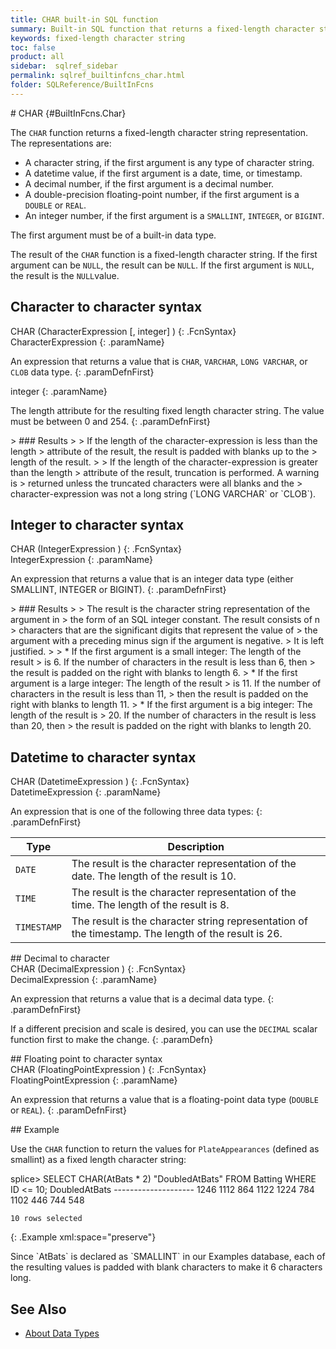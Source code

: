 ```yaml
---
title: CHAR built-in SQL function
summary: Built-in SQL function that returns a fixed-length character string representation.
keywords: fixed-length character string
toc: false
product: all
sidebar:  sqlref_sidebar
permalink: sqlref_builtinfcns_char.html
folder: SQLReference/BuiltInFcns
---
```

<section>
<div class="TopicContent" data-swiftype-index="true" markdown="1">
# CHAR   {#BuiltInFcns.Char}

The `CHAR` function returns a fixed-length character string
representation. The representations are:

* A character string, if the first argument is any type of character
  string.
* A datetime value, if the first argument is a date, time, or timestamp.
* A decimal number, if the first argument is a decimal number.
* A double-precision floating-point number, if the first argument is a
  `DOUBLE` or `REAL`.
* An integer number, if the first argument is a `SMALLINT`, `INTEGER`,
  or `BIGINT`.

The first argument must be of a built-in data type.

The result of the `CHAR` function is a fixed-length character string. If
the first argument can be `NULL`, the result can be `NULL`. If the first
argument is `NULL`, the result is the `NULL`value.

## Character to character syntax

<div class="fcnWrapperWide" markdown="1">
    CHAR (CharacterExpression [, integer] ) 
{: .FcnSyntax}

</div>
<div class="paramList" markdown="1">
CharacterExpression
{: .paramName}

An expression that returns a value that is `CHAR`, `VARCHAR`, `LONG
VARCHAR`, or `CLOB` data type.
{: .paramDefnFirst}

integer
{: .paramName}

The length attribute for the resulting fixed length character string.
The value must be between 0 and 254.
{: .paramDefnFirst}

</div>
> ### Results
> 
> If the length of the character-expression is less than the length
> attribute of the result, the result is padded with blanks up to the
> length of the result.
> 
> If the length of the character-expression is greater than the length
> attribute of the result, truncation is performed. A warning is
> returned unless the truncated characters were all blanks and the
> character-expression was not a long string (`LONG VARCHAR` or `CLOB`).

## Integer to character syntax

<div class="fcnWrapperWide" markdown="1">
    CHAR (IntegerExpression ) 
{: .FcnSyntax}

</div>
<div class="paramList" markdown="1">
IntegerExpression
{: .paramName}

An expression that returns a value that is an integer data type (either
SMALLINT, INTEGER or BIGINT).
{: .paramDefnFirst}

</div>
> ### Results
> 
> The result is the character string representation of the argument in
> the form of an SQL integer constant. The result consists of n
> characters that are the significant digits that represent the value of
> the argument with a preceding minus sign if the argument is negative.
> It is left justified.
> 
> * If the first argument is a small integer: The length of the result
>   is 6. If the number of characters in the result is less than 6, then
>   the result is padded on the right with blanks to length 6.
> * If the first argument is a large integer: The length of the result
>   is 11. If the number of characters in the result is less than 11,
>   then the result is padded on the right with blanks to length 11.
> * If the first argument is a big integer: The length of the result is
>   20. If the number of characters in the result is less than 20, then
>   the result is padded on the right with blanks to length 20.

## Datetime to character syntax

<div class="fcnWrapperWide" markdown="1">
    CHAR (DatetimeExpression ) 
{: .FcnSyntax}

</div>
<div class="paramList" markdown="1">
DatetimeExpression
{: .paramName}

An expression that is one of the following three data types:
{: .paramDefnFirst}

<table summary="DateTime expression types">
                    <col />
                    <col />
                    <thead>
                        <tr>
                            <th>Type</th>
                            <th>Description</th>
                        </tr>
                    </thead>
                    <tbody>
                        <tr>
                            <td><code>DATE</code></td>
                            <td>The result is the character representation of the date. The length of the result is 10.</td>
                        </tr>
                        <tr>
                            <td><code>TIME</code></td>
                            <td>The result is the character representation of the time. The	length of the result is 8.</td>
                        </tr>
                        <tr>
                            <td><code>TIMESTAMP</code></td>
                            <td>The result is the character string representation of
					the timestamp. The length of the result is 26.</td>
                        </tr>
                    </tbody>
                </table>
</div>
## Decimal to character

<div class="fcnWrapperWide" markdown="1">
    CHAR (DecimalExpression ) 
{: .FcnSyntax}

</div>
<div class="paramList" markdown="1">
DecimalExpression
{: .paramName}

An expression that returns a value that is a decimal data type.
{: .paramDefnFirst}

If a different precision and scale is desired, you can use the `DECIMAL`
scalar function first to make the change.
{: .paramDefn}

</div>
## Floating point to character syntax

<div class="fcnWrapperWide" markdown="1">
    CHAR (FloatingPointExpression ) 
{: .FcnSyntax}

</div>
<div class="paramList" markdown="1">
FloatingPointExpression
{: .paramName}

An expression that returns a value that is a floating-point data type
(`DOUBLE` or `REAL`).
{: .paramDefnFirst}

</div>
## Example

Use the `CHAR` function to return the values for `PlateAppearances`
(defined as smallint) as a fixed length character string:

<div class="preWrapper" markdown="1">
    splice> SELECT CHAR(AtBats * 2) "DoubledAtBats"
      FROM Batting WHERE ID <= 10;
    DoubledAtBats
    --------------------
    1246
    1112
    864
    1122
    1224
    784
    1102
    446
    744
    548
    
    10 rows selected
{: .Example xml:space="preserve"}

</div>
Since `AtBats` is declared as `SMALLINT` in our Examples database, each
of the resulting values is padded with blank characters to make it 6
characters long.

## See Also

* [About Data Types](sqlref_datatypes_numerictypes.html)

</div>
</section>

